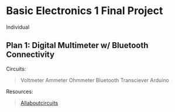 # Basic Electronics 1 Final Project
Individual


## Plan 1: Digital Multimeter w/ Bluetooth Connectivity

Circuits:
> Voltmeter
> Ammeter
> Ohmmeter
> Bluetooth Transciever
> Arduino

Resources:
> [Allaboutcircuits](https://www.allaboutcircuits.com/textbook/experiments/chpt-3/make-your-own-multimeter/)
